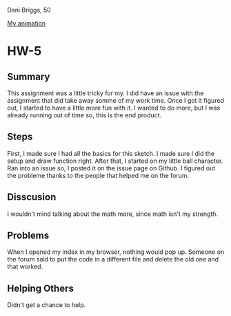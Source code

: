 Dani Briggs, 50

[My animation](file:///C:/Users/dani2/Documents/CreativeCoding/120-work/hw-5/index.html)

# HW-5

## Summary

This assignment was a little tricky for my. I did have an issue with the assignment that did take away somme of my work time. Once I got it figured out, I started to have a little more fun with it. I wanted to do more, but I was already running out of time so, this is the end product.


## Steps

First, I made sure I had all the basics for this sketch. I made sure I did the setup and draw function right. After that, I started on my little ball character. Ran into an issue so, I posted it on the issue page on Github. I figured out the probleme thanks to the people that helped me on the forum.

## Disscusion

I wouldn't mind talking about the math more, since math isn't my strength.

## Problems

When I opened my index in my browser, nothing would pop up. Someone on the forum said to put the code in a different file and delete the old one and that worked.

## Helping Others

Didn't get a chance to help.
